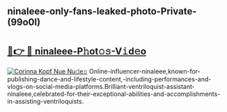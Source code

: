 ## ninaleee-only-fans​-leaked-photo​-Private-(99o0l)


# <h2><a href="https://mediaupload.pro?title=ninaleee&ref=git">🔗👉 🔴 ninaleee-P𝚑ot𝚘𝚜-V𝚒d𝚎o</a></h2>

[![Corinna Kopf Nue Nu𝚍e𝚜](https://i.imgur.com/0qMVB7G.gif)](https://mediaupload.pro?title=ninaleee&ref=git)
Online-influencer-ninaleee,known-for-publishing-dance-and-lifestyle-content,-including-performances-and-vlogs-on-social-media-platforms.Brilliant-ventriloquist-assistant-ninaleee,celebrated-for-their-exceptional-abilities-and-accomplishments-in-assisting-ventriloquists.  